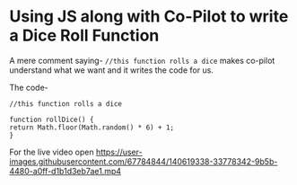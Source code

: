 # Using JS along with Co-Pilot to write a Dice Roll Function

A mere comment saying- `//this function rolls a dice` makes co-pilot understand what we want and it writes the code for us.

The code-
    
    //this function rolls a dice
    
    function rollDice() {
    return Math.floor(Math.random() * 6) + 1;
    }

For the live video open https://user-images.githubusercontent.com/67784844/140619338-33778342-9b5b-4480-a0ff-d1b1d3eb7ae1.mp4


